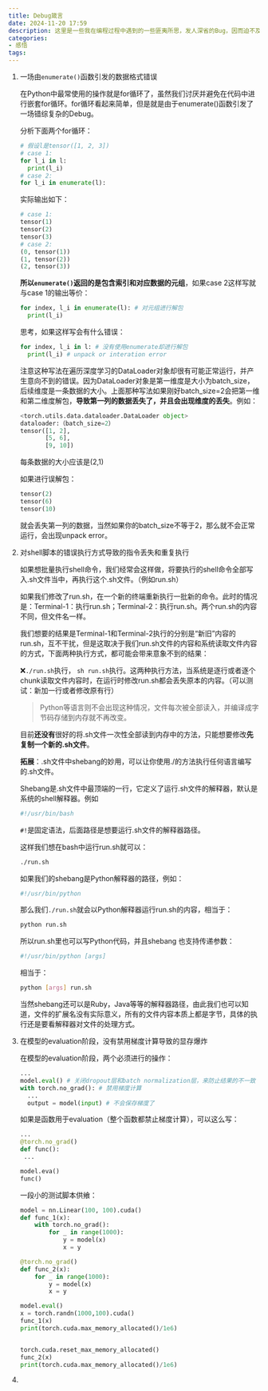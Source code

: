 ```yaml
---
title: Debug箴言
date: 2024-11-20 17:59 
description: 这里是一些我在编程过程中遇到的一些匪夷所思，发人深省的Bug，因而迫不及待的想记录下来，又因为从Bug背后学到的知识非常的有价值，故以箴言命名。
categories: 
- 感悟
tags:
---
```

<head>
  <meta name="referrer" content="no-referrer" />
</head>


1. 一场由`enumerate()`函数引发的数据格式错误

   在Python中最常使用的操作就是for循环了，虽然我们讨厌并避免在代码中进行嵌套for循环。for循环看起来简单，但是就是由于enumerate()函数引发了一场错综复杂的Debug。

   分析下面两个for循环：

   ```py
   # 假设l是tensor([1, 2, 3])
   # case 1:
   for l_i in l:
     print(l_i)
   # case 2:
   for l_i in enumerate(l):
   ```

   实际输出如下：

   ```py
   # case 1:
   tensor(1)
   tensor(2)
   tensor(3)
   # case 2:
   (0, tensor(1))
   (1, tensor(2))
   (2, tensor(3))
   ```

   **所以`enumerate()`返回的是包含索引和对应数据的元组**，如果case 2这样写就与case 1的输出等价：

   ```py
   for index, l_i in enumerate(l): # 对元组进行解包
     print(l_i)
   ```

   思考，如果这样写会有什么错误：

   ```py
   for index, l_i in l: # 没有使用enumerate却进行解包
     print(l_i) # unpack or interation error
   ```

   注意这种写法在遍历深度学习的DataLoader对象却很有可能正常运行，并产生意向不到的错误。因为DataLoader对象是第一维度是大小为batch_size，后续维度是一条数据的大小。上面那种写法如果刚好batch_size=2会把第一维和第二维度解包，**导致第一列的数据丢失了，并且会出现维度的丢失**。例如：

   ```py
   <torch.utils.data.dataloader.DataLoader object>
   dataloader:（batch_size=2）
   tensor([1, 2],
          [5, 6],
          [9, 10])
   ```

   每条数据的大小应该是(2,1)

   如果进行误解包：

   ```py
   tensor(2)
   tensor(6)
   tensor(10)
   ```

   就会丢失第一列的数据，当然如果你的batch_size不等于2，那么就不会正常运行，会出现unpack error。

2. 对shell脚本的错误执行方式导致的指令丢失和重复执行

   如果想批量执行shell命令，我们经常会这样做，将要执行的shell命令全部写入.sh文件当中，再执行这个.sh文件。（例如run.sh）

   如果我们修改了run.sh，在一个新的终端重新执行一批新的命令。此时的情况是：Terminal-1：执行run.sh；Terminal-2：执行run.sh。两个run.sh的内容不同，但文件名一样。

   我们想要的结果是Terminal-1和Terminal-2执行的分别是“新旧”内容的run.sh，互不干扰，但是这取决于我们run.sh文件的内容和系统读取文件内容的方式，下面两种执行方式，都可能会带来意象不到的结果：

   :x:`./run.sh`执行， `sh run.sh`执行。这两种执行方法，当系统是逐行或者逐个chunk读取文件内容时，在运行时修改run.sh都会丢失原本的内容。（可以测试：新加一行或者修改原有行）
   > Python等语言则不会出现这种情况，文件每次被全部读入，并编译成字节码存储到内存就不再改变。

   目前**还没有**很好的将.sh文件一次性全部读到内存中的方法，只能想要修改**先复制一个新的.sh文件**。

   **拓展**：.sh文件中shebang的妙用，可以让你使用./的方法执行任何语言编写的.sh文件。

   Shebang是.sh文件中最顶端的一行，它定义了运行.sh文件的解释器，默认是系统的shell解释器。例如

   ```sh
   #!/usr/bin/bash
   ```

   `#!`是固定语法，后面路径是想要运行.sh文件的解释器路径。

   这样我们想在bash中运行run.sh就可以：

   ```sh
   ./run.sh
   ```

   如果我们的shebang是Python解释器的路径，例如：

   ```sh
   #!/usr/bin/python
   ```

   那么我们`./run.sh`就会以Python解释器运行run.sh的内容，相当于：

   ```sh
   python run.sh
   ```

   所以run.sh里也可以写Python代码，并且shebang 也支持传递参数：

   ```sh
   #!/usr/bin/python [args]
   ```

   相当于：

   ```sh
   python [args] run.sh
   ```

   当然shebang还可以是Ruby，Java等等的解释器路径，由此我们也可以知道，文件的扩展名没有实际意义，所有的文件内容本质上都是字节，具体的执行还是要看解释器对文件的处理方式。

3. 在模型的evaluation阶段，没有禁用梯度计算导致的显存爆炸

   在模型的evaluation阶段，两个必须进行的操作：

   ```python
   ...
   model.eval() # 关闭dropout层和batch normalization层，来防止结果的不一致
   with torch.no_grad(): # 禁用梯度计算
     ...
     output = model(input) # 不会保存梯度了
   ```

   如果是函数用于evaluation（整个函数都禁止梯度计算），可以这么写：

   ```python
   ...
   @torch.no_grad()
   def func():
   	...
   
   model.eva()
   func()
   ```

   一段小的测试脚本供飨：

   ```py
   model = nn.Linear(100, 100).cuda()
   def func_1(x):
       with torch.no_grad():
           for _ in range(1000):
               y = model(x)
               x = y
   
   @torch.no_grad()
   def func_2(x):
       for _ in range(1000):
           y = model(x)
           x = y
   
   model.eval()
   x = torch.randn(1000,100).cuda()
   func_1(x)
   print(torch.cuda.max_memory_allocated()/1e6)
   
   
   torch.cuda.reset_max_memory_allocated()
   func_2(x)
   print(torch.cuda.max_memory_allocated()/1e6)
   ```

   

4. 


